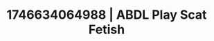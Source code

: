 ---
categories:
- Erotic archetypes
- Satin sheets
- Erotic adventure
- AI-generated
- Flushed skin
- ASMR
- Curvy bodies
- Cosplay
image: /assets/images/1746634064988.jpg
layout: post
seo:
  description: Featured content with sensual Scat Fetish, ABDL Play. HD images available.
  keywords: Scat Fetish, ABDL Play
  og_image: /assets/images/1746634064988.jpg
  schema_type: VisualArtwork
tags:
- ABDL Play
- '#1746634064988'
- Scat Fetish
title: 1746634064988 | ABDL Play Scat Fetish
---